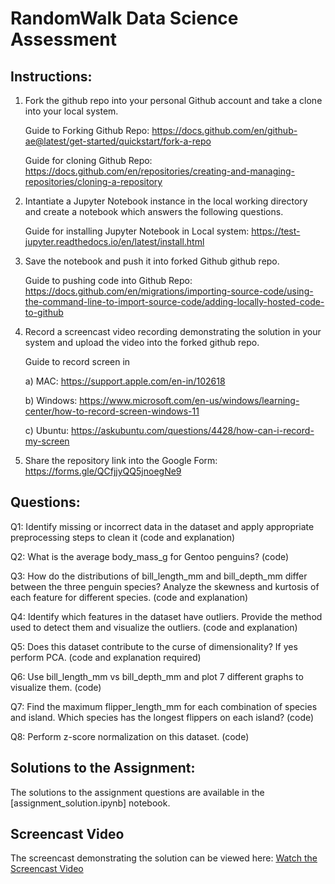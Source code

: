 # RandomWalk Data Science Assessment

## Instructions:

1) Fork the github repo into your personal Github account and take a clone into your local system.

   Guide to Forking Github Repo: https://docs.github.com/en/github-ae@latest/get-started/quickstart/fork-a-repo

   Guide for cloning Github Repo: https://docs.github.com/en/repositories/creating-and-managing-repositories/cloning-a-repository

2) Intantiate a Jupyter Notebook instance in the local working directory and create a notebook which answers the following questions.

   Guide for installing Jupyter Notebook in Local system: https://test-jupyter.readthedocs.io/en/latest/install.html

3) Save the notebook and push it into forked Github github repo.

   Guide to pushing code into Github Repo: https://docs.github.com/en/migrations/importing-source-code/using-the-command-line-to-import-source-code/adding-locally-hosted-code-to-github
   
4) Record a screencast video recording demonstrating the solution in your system and upload the video into the forked github repo.

   Guide to record screen in

   a) MAC: https://support.apple.com/en-in/102618

   b) Windows: https://www.microsoft.com/en-us/windows/learning-center/how-to-record-screen-windows-11

   c) Ubuntu: https://askubuntu.com/questions/4428/how-can-i-record-my-screen
   
5) Share the repository link into the Google Form: https://forms.gle/QCfjjyQQ5jnoegNe9

## Questions:

Q1: Identify missing or incorrect data in the dataset and apply appropriate preprocessing steps to clean it (code and explanation)

Q2: What is the average body_mass_g for Gentoo penguins? (code)

Q3: How do the distributions of bill_length_mm and bill_depth_mm differ between the three penguin species? Analyze the skewness and kurtosis of each feature for different species. (code and explanation)

Q4: Identify which features in the dataset have outliers. Provide the method used to detect them and visualize the outliers. (code and explanation)

Q5: Does this dataset contribute to the curse of dimensionality? If yes perform PCA. (code and explanation required)

Q6: Use bill_length_mm vs bill_depth_mm and plot 7 different graphs to visualize them. (code)

Q7: Find the maximum flipper_length_mm for each combination of species and island. Which species has the longest flippers on each island? (code)

Q8: Perform z-score normalization on this dataset. (code)

## Solutions to the Assignment:

The solutions to the assignment questions are available in the [assignment_solution.ipynb] notebook.

## Screencast Video

The screencast demonstrating the solution can be viewed here: [Watch the Screencast Video](https://drive.google.com/drive/folders/1M-tE7cE8H-O4p3MVF-6czoOz54R2iWiU?usp=sharing)





